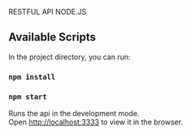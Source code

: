 RESTFUL API NODE.JS

## Available Scripts

In the project directory, you can run:

### `npm install`

### `npm start`

Runs the api in the development mode.<br>
Open [http://localhost:3333](http://localhost:3333) to view it in the browser.
